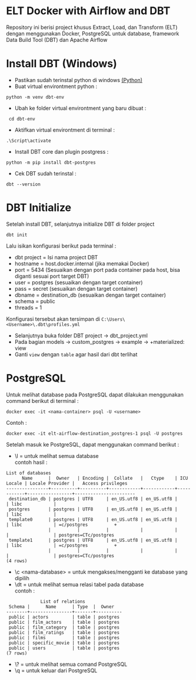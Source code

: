 # ELT Docker with Airflow and DBT

Repository ini berisi project khusus Extract, Load, dan Transform (ELT) dengan menggunakan Docker, PostgreSQL untuk database, framework Data Build Tool (DBT) dan Apache Airflow

# Install DBT (Windows)

- Pastikan sudah terinstal python di windows [(Python)](https://www.python.org/)
- Buat virtual environtment python : 
```
python -m venv dbt-env
```
- Ubah ke folder virtual environtment yang baru dibuat :
```
 cd dbt-env
 ```
- Aktifkan virtual environtment di terminal : 
```
.\Script\activate
```
- Install DBT core dan plugin postgress : 
```
python -m pip install dbt-postgres
```
- Cek DBT sudah terinstal : 
```
dbt --version
```

# DBT Initialize

Setelah install DBT, selanjutnya initialize DBT di folder project
```
dbt init
```
Lalu isikan konfigurasi berikut pada terminal :

- dbt project = Isi nama project DBT
- hostname = host.docker.internal (jika memakai Docker)
- port = 5434 (Sesuaikan dengan port pada container pada host, bisa diganti sesuai port target DBT)
- user = postgres (sesuaikan dengan target container)
- pass = secret (sesuaikan dengan target container)
- dbname = destination_db (sesuaikan dengan target container)
- schema = public
- threads = 1

Konfigurasi tersebut akan tersimpan di `C:\Users\<Username>\.dbt\profiles.yml`

- Selanjutnya buka folder DBT project -> dbt_project.yml
- Pada bagian models -> custom_postgres -> example -> +materialized: view
- Ganti `view` dengan `table` agar hasil dari dbt terlihat


# PostgreSQL

Untuk melihat database pada PostgreSQL dapat dilakukan menggunakan command berikut di terminal :
```
docker exec -it <nama-container> psql -U <username>
```

Contoh :
```
docker exec -it elt-airflow-destination_postgres-1 psql -U postgres
```

Setelah masuk ke PostgreSQL, dapat menggunakan command berikut :
- \l = untuk melihat semua database\
contoh hasil :
```
List of databases
      Name      |  Owner   | Encoding |  Collate   |   Ctype    | ICU Locale | Locale Provider |   Access privileges
----------------+----------+----------+------------+------------+------------+-----------------+-----------------------
 destination_db | postgres | UTF8     | en_US.utf8 | en_US.utf8 |            | libc            |
 postgres       | postgres | UTF8     | en_US.utf8 | en_US.utf8 |            | libc            |
 template0      | postgres | UTF8     | en_US.utf8 | en_US.utf8 |            | libc            | =c/postgres          +
                |          |          |            |            |            |                 | postgres=CTc/postgres
 template1      | postgres | UTF8     | en_US.utf8 | en_US.utf8 |            | libc            | =c/postgres          +
                |          |          |            |            |            |                 | postgres=CTc/postgres
(4 rows)
```
- \c \<nama-database> = untuk mengakses/mengganti ke database yang dipilih
- \dt = untuk melihat semua relasi tabel pada database\
contoh :
```
             List of relations
 Schema |      Name      | Type  |  Owner
--------+----------------+-------+----------
 public | actors         | table | postgres
 public | film_actors    | table | postgres
 public | film_category  | table | postgres
 public | film_ratings   | table | postgres
 public | films          | table | postgres
 public | specific_movie | table | postgres
 public | users          | table | postgres
(7 rows)
```
- \\? = untuk melihat semua comand PostgreSQL
- \q = untuk keluar dari PostgreSQL
